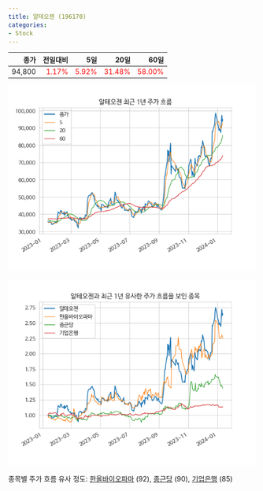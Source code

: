 ```yaml
---
title: 알테오젠 (196170)
categories:
- Stock
---
```


|종가|전일대비|5일|20일|60일|
|---:|-------:|--:|---:|---:|
|94,800|<span style="color: red">1.17%</span>|<span style="color: red">5.92%</span>|<span style="color: red">31.48%</span>|<span style="color: red">58.00%</span>|


<!-- more -->

![196170](/assets/images/stock/196170.png)

![196170](/assets/images/stock/196170_sim.png)

종목별 주가 흐름 유사 정도:
[한올바이오파마](/stock/009420/) (92),
[종근당](/stock/185750/) (90),
[기업은행](/stock/024110/) (85)